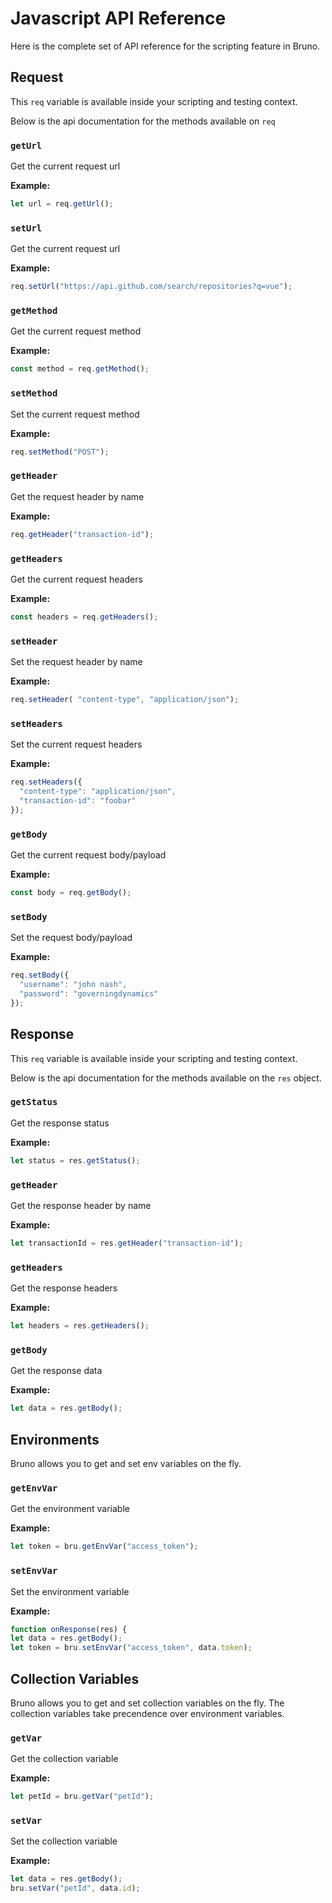 # Javascript API Reference

Here is the complete set of API reference for the scripting feature in Bruno.

## Request
This `req` variable is available inside your scripting and testing context.

Below is the api documentation for the methods available on `req` 
### `getUrl`
Get the current request url

**Example:**
```javascript
let url = req.getUrl();
```

### `setUrl`
Get the current request url

**Example:**
```javascript
req.setUrl("https://api.github.com/search/repositories?q=vue");
```

### `getMethod`
Get the current request method

**Example:**
```javascript
const method = req.getMethod();
```

### `setMethod`
Set the current request method

**Example:**
```javascript
req.setMethod("POST");
```

### `getHeader`
Get the request header by name

**Example:**
```javascript
req.getHeader("transaction-id");
```

### `getHeaders`
Get the current request headers

**Example:**
```javascript
const headers = req.getHeaders();
```

### `setHeader`
Set the request header by name

**Example:**
```javascript
req.setHeader( "content-type", "application/json");
```

### `setHeaders`
Set the current request headers

**Example:**
```javascript
req.setHeaders({
  "content-type": "application/json",
  "transaction-id": "foobar"
});
```

### `getBody`
Get the current request body/payload

**Example:**
```javascript
const body = req.getBody();
```

### `setBody`
Set the request body/payload

**Example:**
```javascript
req.setBody({
  "username": "john nash",
  "password": "governingdynamics"
});
```
## Response
This `req` variable is available inside your scripting and testing context.

Below is the api documentation for the methods available on the `res` object.

### `getStatus`
Get the response status

**Example:**
```javascript
let status = res.getStatus();
```

### `getHeader`
Get the response header by name

**Example:**
```javascript
let transactionId = res.getHeader("transaction-id");
```

### `getHeaders`
Get the response headers

**Example:**
```javascript
let headers = res.getHeaders();
```

### `getBody`
Get the response data

**Example:**
```javascript
let data = res.getBody();
```

## Environments
Bruno allows you to get and set env variables on the fly.

### `getEnvVar`
Get the environment variable

**Example:**
```javascript
let token = bru.getEnvVar("access_token");
```
### `setEnvVar`
Set the environment variable

**Example:**
```javascript
function onResponse(res) {
let data = res.getBody();
let token = bru.setEnvVar("access_token", data.token);
```

## Collection Variables
Bruno allows you to get and set collection variables on the fly. The collection variables take precendence over environment variables.

### `getVar`
Get the collection variable

**Example:**
```javascript
let petId = bru.getVar("petId");
```
### `setVar`
Set the collection variable

**Example:**
```javascript
let data = res.getBody();
bru.setVar("petId", data.id);
```